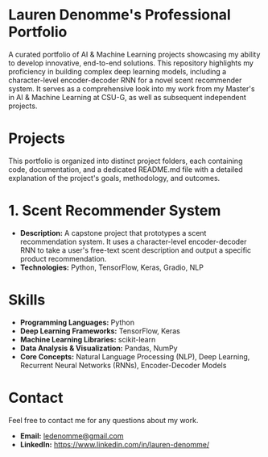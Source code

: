 # Lauren Denomme's Professional Portfolio
A curated portfolio of AI & Machine Learning projects showcasing my ability to develop innovative, end-to-end solutions. This repository highlights my proficiency in building complex deep learning models, including a character-level encoder-decoder RNN for a novel scent recommender system. It serves as a comprehensive look into my work from my Master's in AI & Machine Learning at CSU-G, as well as subsequent independent projects.

# Projects
This portfolio is organized into distinct project folders, each containing code, documentation, and a dedicated README.md file with a detailed explanation of the project's goals, methodology, and outcomes.

# 1. Scent Recommender System
+ **Description:** A capstone project that prototypes a scent recommendation system. It uses a character-level encoder-decoder RNN to take a user's free-text scent description and output a specific product recommendation.
+ **Technologies:** Python, TensorFlow, Keras, Gradio, NLP

# Skills
+ **Programming Languages:** Python
+ **Deep Learning Frameworks:** TensorFlow, Keras
+ **Machine Learning Libraries:** scikit-learn
+ **Data Analysis & Visualization:** Pandas, NumPy
+ **Core Concepts:** Natural Language Processing (NLP), Deep Learning, Recurrent Neural Networks (RNNs), Encoder-Decoder Models

# Contact
Feel free to contact me for any questions about my work.
+ **Email:** ledenomme@gmail.com
+ **LinkedIn:** https://www.linkedin.com/in/lauren-denomme/
